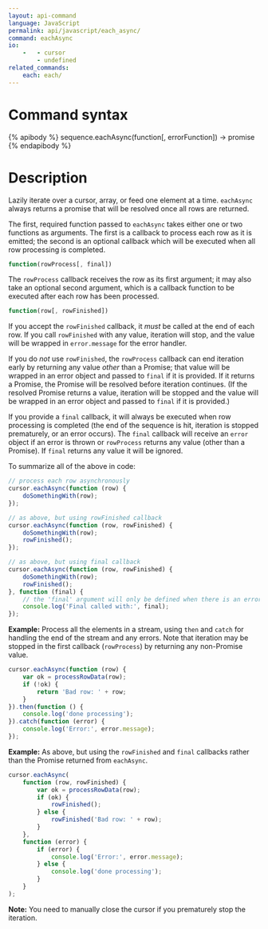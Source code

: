 ```yaml
---
layout: api-command
language: JavaScript
permalink: api/javascript/each_async/
command: eachAsync
io:
    -   - cursor
        - undefined
related_commands:
    each: each/
---
```


# Command syntax #

{% apibody %}
sequence.eachAsync(function[, errorFunction]) &rarr; promise
{% endapibody %}

# Description #

Lazily iterate over a cursor, array, or feed one element at a time. `eachAsync` always returns a promise that will be resolved once all rows are returned.

The first, required function passed to `eachAsync` takes either one or two functions as arguments. The first is a callback to process each row as it is emitted; the second is an optional callback which will be executed when all row processing is completed.

```js
function(rowProcess[, final])
```

The `rowProcess` callback receives the row as its first argument; it may also take an optional second argument, which is a callback function to be executed after each row has been processed.

```js
function(row[, rowFinished])
```

If you accept the `rowFinished` callback, it _must_ be called at the end of each row. If you call `rowFinished` with any value, iteration will stop, and the value will be wrapped in `error.message` for the error handler.

If you do _not_ use `rowFinished`, the `rowProcess` callback can end iteration early by returning any value _other_ than a Promise; that value will be wrapped in an error object and passed to `final` if it is provided. If it returns a Promise, the Promise will be resolved before iteration continues. (If the resolved Promise returns a value, iteration will be stopped and the value will be wrapped in an error object and passed to `final` if it is provided.)

If you provide a `final` callback, it will always be executed when row processing is completed (the end of the sequence is hit, iteration is stopped prematurely, or an error occurs). The `final` callback will receive an `error` object if an error is thrown or `rowProcess` returns any value (other than a Promise). If `final` returns any value it will be ignored.

To summarize all of the above in code:

```js
// process each row asynchronously
cursor.eachAsync(function (row) {
    doSomethingWith(row);
});

// as above, but using rowFinished callback
cursor.eachAsync(function (row, rowFinished) {
    doSomethingWith(row);
    rowFinished();
});

// as above, but using final callback
cursor.eachAsync(function (row, rowFinished) {
    doSomethingWith(row);
    rowFinished();
}, function (final) {
    // the 'final' argument will only be defined when there is an error
    console.log('Final called with:', final);
});
```

__Example:__ Process all the elements in a stream, using `then` and `catch` for handling the end of the stream and any errors. Note that iteration may be stopped in the first callback (`rowProcess`) by returning any non-Promise value.

```js
cursor.eachAsync(function (row) {
    var ok = processRowData(row);
    if (!ok) {
        return 'Bad row: ' + row;
    } 
}).then(function () {
    console.log('done processing'); 
}).catch(function (error) {
    console.log('Error:', error.message);
});
```

__Example:__ As above, but using the `rowFinished` and `final` callbacks rather than the Promise returned from `eachAsync`.

```js
cursor.eachAsync(
    function (row, rowFinished) {
        var ok = processRowData(row);
        if (ok) {
            rowFinished();
        } else {
            rowFinished('Bad row: ' + row);
        }
    },
    function (error) {
        if (error) {
            console.log('Error:', error.message);
        } else {
            console.log('done processing');
        }
    }
);
```

__Note:__ You need to manually close the cursor if you prematurely stop the iteration.
